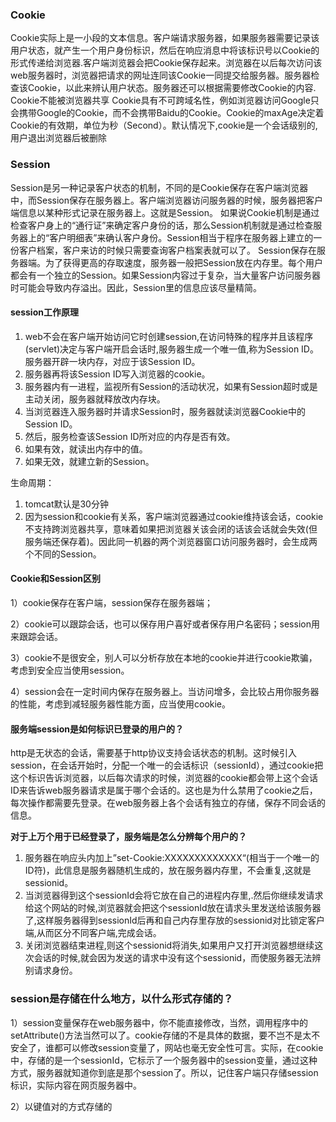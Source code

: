 ### Cookie

Cookie实际上是一小段的文本信息。客户端请求服务器，如果服务器需要记录该用户状态，就产生一个用户身份标识，然后在响应消息中将该标识号以Cookie的形式传递给浏览器.客户端浏览器会把Cookie保存起来。浏览器在以后每次访问该web服务器时，浏览器把请求的网址连同该Cookie一同提交给服务器。服务器检查该Cookie，以此来辨认用户状态。服务器还可以根据需要修改Cookie的内容. Cookie不能被浏览器共享 Cookie具有不可跨域名性，例如浏览器访问Google只会携带Google的Cookie，而不会携带Baidu的Cookie。Cookie的maxAge决定着Cookie的有效期，单位为秒（Second）。默认情况下,cookie是一个会话级别的,用户退出浏览器后被删除

### Session

Session是另一种记录客户状态的机制，不同的是Cookie保存在客户端浏览器中，而Session保存在服务器上。客户端浏览器访问服务器的时候，服务器把客户端信息以某种形式记录在服务器上。这就是Session。 如果说Cookie机制是通过检查客户身上的“通行证”来确定客户身份的话，那么Session机制就是通过检查服务器上的“客户明细表”来确认客户身份。Session相当于程序在服务器上建立的一份客户档案，客户来访的时候只需要查询客户档案表就可以了。 Session保存在服务器端。为了获得更高的存取速度，服务器一般把Session放在内存里。每个用户都会有一个独立的Session。如果Session内容过于复杂，当大量客户访问服务器时可能会导致内存溢出。因此，Session里的信息应该尽量精简。

#### session工作原理

1. web不会在客户端开始访问它时创建session,在访问特殊的程序并且该程序\(servlet\)决定与客户端开启会话时,服务器生成一个唯一值,称为Session ID。服务器开辟一块内存，对应于该Session ID。
2. 服务器再将该Session ID写入浏览器的cookie。
3. 服务器内有一进程，监视所有Session的活动状况，如果有Session超时或是主动关闭，服务器就释放改内存块。
4. 当浏览器连入服务器时并请求Session时，服务器就读浏览器Cookie中的Session ID。
5. 然后，服务检查该Session ID所对应的内存是否有效。 
6. 如果有效，就读出内存中的值。 
7. 如果无效，就建立新的Session。

生命周期：

1. tomcat默认是30分钟 
2. 因为session和cookie有关系，客户端浏览器通过cookie维持该会话，cookie不支持跨浏览器共享，意味着如果把浏览器关该会闭的话该会话就会失效\(但服务端还保存着\)。因此同一机器的两个浏览器窗口访问服务器时，会生成两个不同的Session。

#### Cookie和Session区别

1）cookie保存在客户端，session保存在服务器端；

2）cookie可以跟踪会话，也可以保存用户喜好或者保存用户名密码；session用来跟踪会话。

3）cookie不是很安全，别人可以分析存放在本地的cookie并进行cookie欺骗，考虑到安全应当使用session。

4）session会在一定时间内保存在服务器上。当访问增多，会比较占用你服务器的性能，考虑到减轻服务器性能方面，应当使用cookie。

#### 服务端session是如何标识已登录的用户的？

http是无状态的会话，需要基于http协议支持会话状态的机制。这时候引入session，在会话开始时，分配一个唯一的会话标识（sessionId），通过cookie把这个标识告诉浏览器，以后每次请求的时候，浏览器的cookie都会带上这个会话ID来告诉web服务器请求是属于哪个会话的。这也是为什么禁用了cookie之后，每次操作都需要先登录。在web服务器上各个会话有独立的存储，保存不同会话的信息。

**对于上万个用于已经登录了，服务端是怎么分辨每个用户的？**

1. 服务器在响应头内加上”set-Cookie:XXXXXXXXXXXXX“\(相当于一个唯一的ID符\)，此信息是服务器随机生成的，放在服务器内存里，不会重复,这就是sessionid。
2. 当浏览器得到这个sessionId会将它放在自己的进程内存里,.然后你继续发请求给这个网站的时候,浏览器就会把这个sessionId放在请求头里发送给该服务器了,这样服务器得到sessionId后再和自己内存里存放的sessionid对比锁定客户端,从而区分不同客户端,完成会话。
3. 关闭浏览器结束进程,则这个sessionid将消失,如果用户又打开浏览器想继续这次会话的时候,就会因为发送的请求中没有这个sessionid，而使服务器无法辨别请求身份。

### **session是存储在什么地方，以什么形式存储的？**

1）session变量保存在web服务器中，你不能直接修改，当然，调用程序中的setAttribute\(\)方法当然可以了。cookie存储的不是具体的数据，要不岂不是太不安全了，谁都可以修改session变量了，网站也毫无安全性可言。实际，在cookie中，存储的是一个sessionId，它标示了一个服务器中的session变量，通过这种方式，服务器就知道你到底是那个session了。所以，记住客户端只存储session标识，实际内容在网页服务器中。

2）以键值对的方式存储的

